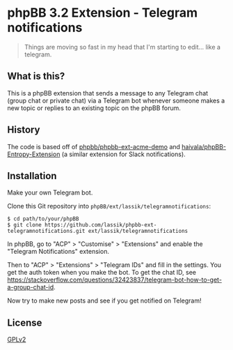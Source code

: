 # phpBB 3.2 Extension - Telegram notifications #

> Things are moving so fast in my head that I'm starting to
edit... like a telegram.

## What is this?

This is a phpBB extension that sends a message to any Telegram chat
(group chat or private chat) via a Telegram bot whenever someone makes
a new topic or replies to an existing topic on the phpBB forum.

## History

The code is based off
of
[phpbb/phpbb-ext-acme-demo](https://github.com/phpbb/phpbb-ext-acme-demo) and
[haivala/phpBB-Entropy-Extension](https://github.com/haivala/phpBB-Entropy-Extension) (a
similar extension for Slack notifications).

## Installation

Make your own Telegram bot.

Clone this Git repository into `phpBB/ext/lassik/telegramnotifications`:

	$ cd path/to/your/phpBB
    $ git clone https://github.com/lassik/phpbb-ext-telegramnotifications.git ext/lassik/telegramnotifications

In phpBB, go to "ACP" > "Customise" > "Extensions" and enable the
"Telegram Notifications" extension.

Then to "ACP" > "Extensions" > "Telegram IDs" and fill in the
settings. You get the auth token when you make the bot. To get the
chat ID, see
<https://stackoverflow.com/questions/32423837/telegram-bot-how-to-get-a-group-chat-id>.

Now try to make new posts and see if you get notified on Telegram!

## License

[GPLv2](license.txt)

